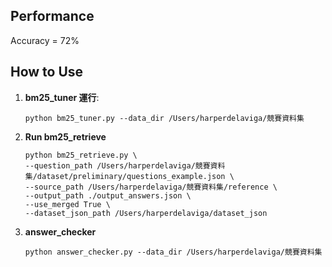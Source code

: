 ## Performance
Accuracy = 72%


## How to Use

1. **bm25_tuner 運行**:  

    ```
    python bm25_tuner.py --data_dir /Users/harperdelaviga/競賽資料集
    ```

2. **Run bm25_retrieve**  
    ```
    python bm25_retrieve.py \                                           
    --question_path /Users/harperdelaviga/競賽資料集/dataset/preliminary/questions_example.json \
    --source_path /Users/harperdelaviga/競賽資料集/reference \
    --output_path ./output_answers.json \
    --use_merged True \
    --dataset_json_path /Users/harperdelaviga/dataset_json
    ```

3. **answer_checker**  
    ```
    python answer_checker.py --data_dir /Users/harperdelaviga/競賽資料集
    ```

